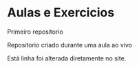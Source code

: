 # Aulas e Exercicios
 Primeiro repositorio 

 Repositorio criado durante uma aula ao vivo
 
Está linha foi alterada diretamente no site.
